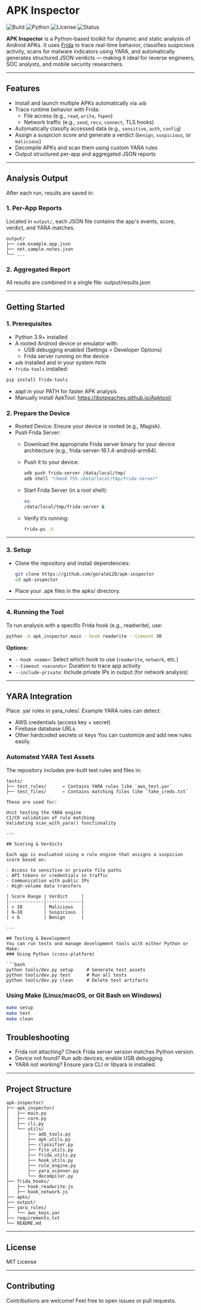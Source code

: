 # APK Inspector

![Build](https://img.shields.io/badge/build-passing-brightgreen)
![Python](https://img.shields.io/badge/python-3.9%2B-blue)
![License](https://img.shields.io/badge/license-MIT-green)
![Status](https://img.shields.io/badge/alpha-early--access-orange)

**APK Inspector** is a Python-based toolkit for dynamic and static analysis of Android APKs. It uses [Frida](https://frida.re/) to trace real-time behavior, classifies suspicious activity, scans for malware indicators using YARA, and automatically generates structured JSON verdicts — making it ideal for reverse engineers, SOC analysts, and mobile security researchers.

---

## Features

- Install and launch multiple APKs automatically via `adb`
- Trace runtime behavior with Frida:
  - File access (e.g., `read`, `write`, `fopen`)
  - Network traffic (e.g., `send`, `recv`, `connect`, TLS hooks)
- Automatically classify accessed data (e.g., `sensitive`, `auth`, `config`)
- Assign a suspicion score and generate a verdict (`benign`, `suspicious`, or `malicious`)
- Decompile APKs and scan them using custom YARA rules
- Output structured per-app and aggregated JSON reports

---

## Analysis Output

After each run, results are saved in:

### 1. Per-App Reports

Located in `output/`, each JSON file contains the app's events, score, verdict, and YARA matches.
  
    output/
    ├── com.example.app.json
    ├── net.sample.notes.json
    └── ...
   
### 2. Aggregated Report

All results are combined in a single file:
output/results.json

---

## Getting Started

### 1. Prerequisites

- Python 3.9+ installed
- A rooted Android device or emulator with:
  - USB debugging enabled (Settings > Developer Options)
  - Frida server running on the device
- `adb` installed and in your system `PATH`
- `frida-tools` installed:

```bash
pip install frida-tools
```

- aapt in your PATH for faster APK analysis
- Manually install ApkTool: https://ibotpeaches.github.io/Apktool/

### 2. Prepare the Device

- Rooted Device: Ensure your device is rooted (e.g., Magisk).
- Push Frida Server:
    - Download the appropriate Frida server binary for your device architecture (e.g., frida-server-16.1.4-android-arm64).
    - Push it to your device:

        ```bash
        adb push frida-server /data/local/tmp/
        adb shell "chmod 755 /data/local/tmp/frida-server"
        ```

    - Start Frida Server (in a root shell):

        ```bash
        su
        /data/local/tmp/frida-server &
        ```

    - Verify it’s running:

        ```bash
        frida-ps -U
        ```
---

### 3. Setup

- Clone the repository and install dependencies:
    ```bash
    git clone https://github.com/goralm128/apk-inspector
    cd apk-inspector
    ```

- Place your .apk files in the apks/ directory.

---

### 4. Running the Tool

To run analysis with a specific Frida hook (e.g., readwrite), use:

```bash
python -m apk_inspector.main --hook readwrite --timeout 30
```

**Options:**

- `--hook <name>`: Select which hook to use (`readwrite`, `network`, etc.)
- `--timeout <seconds>`: Duration to trace app activity
- `--include-private`: Include private IPs in output (for network analysis)

---

## YARA Integration 

Place .yar rules in yara_rules/.
Example YARA rules can detect:
- AWS credentials (access key + secret)
- Firebase database URLs
- Other hardcoded secrets or keys
You can customize and add new rules easily.

### Automated YARA Test Assets
The repository includes pre-built test rules and files in:

```text
tests/
├── test_rules/      ← Contains YARA rules like `aws_test.yar`
├── test_files/      ← Contains matching files like `fake_creds.txt`

These are used for:

Unit testing the YARA engine
CI/CD validation of rule matching
Validating scan_with_yara() functionality

---

## Scoring & Verdicts

Each app is evaluated using a rule engine that assigns a suspicion score based on:

- Access to sensitive or private file paths
- API tokens or credentials in traffic
- Communication with public IPs
- High-volume data transfers

| Score Range | Verdict     |
|-------------|-------------|
| > 10        | Malicious   |
| 6–10        | Suspicious  |
| < 6         | Benign      |

---

## Testing & Development
You can run tests and manage development tools with either Python or Make:
### Using Python (cross-platform)

```bash
python tools/dev.py setup     # Generate test assets
python tools/dev.py test      # Run all tests
python tools/dev.py clean     # Delete test artifacts
```

### Using Make (Linux/macOS, or Git Bash on Windows)

```bash
make setup
make test
make clean
```

## Troubleshooting

- Frida not attaching? Check Frida server version matches Python version.
- Device not found? Run adb devices, enable USB debugging.
- YARA not working? Ensure yara CLI or libyara is installed.

---

## Project Structure

    apk-inspector/
    ├── apk_inspector/
    │   ├── main.py
    │   ├── core.py
    │   ├── cli.py
    │   └── utils/
    │       ├── adb_tools.py
    │       ├── apk_utils.py
    │       ├── classifier.py
    │       ├── file_utils.py
    │       ├── frida_utils.py
    │       ├── hook_utils.py
    │       ├── rule_engine.py
    │       ├── yara_scanner.py
    │       └── decompiler.py
    ├── frida_hooks/
    │   ├── hook_readwrite.js
    │   ├── hook_network.js
    ├── apks/
    ├── output/
    ├── yara_rules/
    │   └── aws_keys.yar
    ├── requirements.txt
    └── README.md

---

## License

MIT License

---

## Contributing

Contributions are welcome! Feel free to open issues or pull requests.
